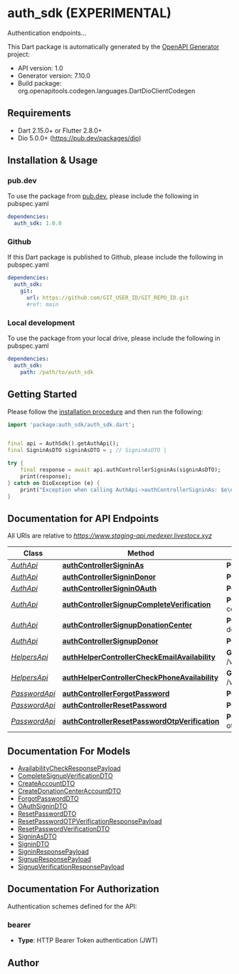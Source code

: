 # auth_sdk (EXPERIMENTAL)
Authentication endpoints...

This Dart package is automatically generated by the [OpenAPI Generator](https://openapi-generator.tech) project:

- API version: 1.0
- Generator version: 7.10.0
- Build package: org.openapitools.codegen.languages.DartDioClientCodegen

## Requirements

* Dart 2.15.0+ or Flutter 2.8.0+
* Dio 5.0.0+ (https://pub.dev/packages/dio)

## Installation & Usage

### pub.dev
To use the package from [pub.dev](https://pub.dev), please include the following in pubspec.yaml
```yaml
dependencies:
  auth_sdk: 1.0.0
```

### Github
If this Dart package is published to Github, please include the following in pubspec.yaml
```yaml
dependencies:
  auth_sdk:
    git:
      url: https://github.com/GIT_USER_ID/GIT_REPO_ID.git
      #ref: main
```

### Local development
To use the package from your local drive, please include the following in pubspec.yaml
```yaml
dependencies:
  auth_sdk:
    path: /path/to/auth_sdk
```

## Getting Started

Please follow the [installation procedure](#installation--usage) and then run the following:

```dart
import 'package:auth_sdk/auth_sdk.dart';


final api = AuthSdk().getAuthApi();
final SigninAsDTO signinAsDTO = ; // SigninAsDTO | 

try {
    final response = await api.authControllerSigninAs(signinAsDTO);
    print(response);
} catch on DioException (e) {
    print("Exception when calling AuthApi->authControllerSigninAs: $e\n");
}

```

## Documentation for API Endpoints

All URIs are relative to *https://www.staging-api.medexer.livestocx.xyz*

Class | Method | HTTP request | Description
------------ | ------------- | ------------- | -------------
[*AuthApi*](doc/AuthApi.md) | [**authControllerSigninAs**](doc/AuthApi.md#authcontrollersigninas) | **POST** /v1/auth/signin/as | 
[*AuthApi*](doc/AuthApi.md) | [**authControllerSigninDonor**](doc/AuthApi.md#authcontrollersignindonor) | **POST** /v1/auth/signin | 
[*AuthApi*](doc/AuthApi.md) | [**authControllerSigninOAuth**](doc/AuthApi.md#authcontrollersigninoauth) | **POST** /v1/auth/signin-oauth | 
[*AuthApi*](doc/AuthApi.md) | [**authControllerSignupCompleteVerification**](doc/AuthApi.md#authcontrollersignupcompleteverification) | **POST** /v1/auth/signup-complete-verification | 
[*AuthApi*](doc/AuthApi.md) | [**authControllerSignupDonationCenter**](doc/AuthApi.md#authcontrollersignupdonationcenter) | **POST** /v1/auth/signup-donation-center | 
[*AuthApi*](doc/AuthApi.md) | [**authControllerSignupDonor**](doc/AuthApi.md#authcontrollersignupdonor) | **POST** /v1/auth/signup | 
[*HelpersApi*](doc/HelpersApi.md) | [**authHelperControllerCheckEmailAvailability**](doc/HelpersApi.md#authhelpercontrollercheckemailavailability) | **GET** /v1/auth/helper/availability/email | 
[*HelpersApi*](doc/HelpersApi.md) | [**authHelperControllerCheckPhoneAvailability**](doc/HelpersApi.md#authhelpercontrollercheckphoneavailability) | **GET** /v1/auth/helper/availability/phone | 
[*PasswordApi*](doc/PasswordApi.md) | [**authControllerForgotPassword**](doc/PasswordApi.md#authcontrollerforgotpassword) | **POST** /v1/auth/forgot-password | 
[*PasswordApi*](doc/PasswordApi.md) | [**authControllerResetPassword**](doc/PasswordApi.md#authcontrollerresetpassword) | **POST** /v1/auth/reset-password | 
[*PasswordApi*](doc/PasswordApi.md) | [**authControllerResetPasswordOtpVerification**](doc/PasswordApi.md#authcontrollerresetpasswordotpverification) | **POST** /v1/auth/reset-password-otp-verification | 


## Documentation For Models

 - [AvailabilityCheckResponsePayload](doc/AvailabilityCheckResponsePayload.md)
 - [CompleteSignupVerificationDTO](doc/CompleteSignupVerificationDTO.md)
 - [CreateAccountDTO](doc/CreateAccountDTO.md)
 - [CreateDonationCenterAccountDTO](doc/CreateDonationCenterAccountDTO.md)
 - [ForgotPasswordDTO](doc/ForgotPasswordDTO.md)
 - [OAuthSigninDTO](doc/OAuthSigninDTO.md)
 - [ResetPasswordDTO](doc/ResetPasswordDTO.md)
 - [ResetPasswordOTPVerificationResponsePayload](doc/ResetPasswordOTPVerificationResponsePayload.md)
 - [ResetPasswordVerificationDTO](doc/ResetPasswordVerificationDTO.md)
 - [SigninAsDTO](doc/SigninAsDTO.md)
 - [SigninDTO](doc/SigninDTO.md)
 - [SigninResponsePayload](doc/SigninResponsePayload.md)
 - [SignupResponsePayload](doc/SignupResponsePayload.md)
 - [SignupVerificationResponsePayload](doc/SignupVerificationResponsePayload.md)


## Documentation For Authorization


Authentication schemes defined for the API:
### bearer

- **Type**: HTTP Bearer Token authentication (JWT)


## Author



